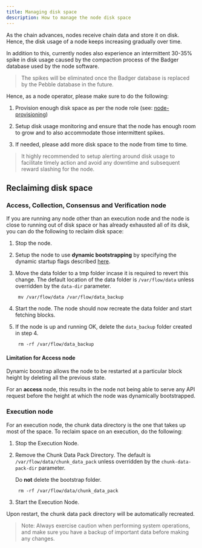 ```yaml
---
title: Managing disk space
description: How to manage the node disk space
---
```


As the chain advances, nodes receive chain data and store it on disk.
Hence, the disk usage of a node keeps increasing gradually over time.

In addition to this, currently nodes also experience an intermittent 30-35% spike in disk usage caused by the compaction process of the Badger database used by the node software.

> The spikes will be eliminated once the Badger database is replaced by the Pebble database in the future.


Hence, as a node operator, please make sure to do the following:

1. Provision enough disk space as per the node role (see: [node-provisioning](./node-provisioning.md))


2. Setup disk usage monitoring and ensure that the node has enough room to grow and to also accommodate those intermittent spikes.


3. If needed, please add more disk space to the node from time to time.

> It highly recommended to setup alerting around disk usage to facilitate timely action and avoid any downtime and subsequent reward slashing for the node.


## Reclaiming disk space

### Access, Collection, Consensus and Verification node

If you are running any node other than an execution node and the node is close to running out of disk space or has already exhausted all of its disk, you can do the following to reclaim disk space:

1. Stop the node.


2. Setup the node to use **dynamic bootstrapping** by specifying the dynamic startup flags described [here](./node-bootstrap.md#dynamic-startup).


4. Move the data folder to a tmp folder incase it is required to revert this change. The default location of the data folder is `/var/flow/data` unless overridden by the `data-dir` parameter.

   ``` mv /var/flow/data /var/flow/data_backup```


5. Start the node. The node should now recreate the data folder and start fetching blocks.


6. If the node is up and running OK, delete the `data_backup` folder created in step 4.

   ``` rm -rf /var/flow/data_backup```

#### Limitation for Access node

Dynamic boostrap allows the node to be restarted at a particular block height by deleting all the previous state.

For an **access** node, this results in the node not being able to serve any API request before the height at which the node was dynamically bootstrapped.

### Execution node

For an execution node, the chunk data directory is the one that takes up most of the space. To reclaim space on an execution, do the following:

1. Stop the Execution Node.


2. Remove the Chunk Data Pack Directory. The default is `/var/flow/data/chunk_data_pack` unless overridden by the `chunk-data-pack-dir` parameter. 

   Do **not** delete the bootstrap folder.

   ``` rm -rf /var/flow/data/chunk_data_pack```


3. Start the Execution Node.

Upon restart, the chunk data pack directory will be automatically recreated.


> Note: Always exercise caution when performing system operations, and make sure you have a backup of important data before making any changes.